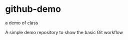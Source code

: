github-demo
===========


a demo of class 

A simple demo repository to show the basic Git workflow
